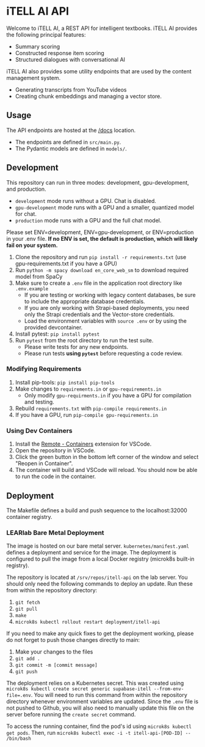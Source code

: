 # iTELL AI API

Welcome to iTELL AI, a REST API for intelligent textbooks. iTELL AI provides the following principal features:

- Summary scoring
- Constructed response item scoring
- Structured dialogues with conversational AI

iTELL AI also provides some utility endpoints that are used by the content management system. 
 - Generating transcripts from YouTube videos
 - Creating chunk embeddings and managing a vector store.

## Usage

The API endpoints are hosted at the [/docs](https://itell-api.learlab.vanderbilt.edu/docs) location.
 - The endpoints are defined in `src/main.py`.
 - The Pydantic models are defined in `models/`.

## Development

This repository can run in three modes: development, gpu-development, and production.

 - `development` mode runs without a GPU. Chat is disabled.
 - `gpu-development` mode runs with a GPU and a smaller, quantized model for chat.
 - `production` mode runs with a GPU and the full chat model.

Please set ENV=development, ENV=gpu-development, or ENV=production in your .env file.
 **If no ENV is set, the default is production, which will likely fail on your system.**

1. Clone the repository and run `pip install -r requirements.txt` (use gpu-requirements.txt if you have a GPU)
2. Run `python -m spacy download en_core_web_sm` to download required model from SpaCy
3. Make sure to create a `.env` file in the application root directory like `.env.example`
   - If you are testing or working with legacy content databases, be sure to include the appropriate database credentials.
   - If you are only working with Strapi-based deployments, you need only the Strapi credentials and the Vector-store credentials.
   - Load the environment variables with `source .env` or by using the provided devcontainer.
4. Install pytest: `pip install pytest`
5. Run `pytest` from the root directory to run the test suite.
   - Please write tests for any new endpoints.
   - Please run tests **using `pytest`** before requesting a code review.

### Modifying Requirements

1. Install pip-tools: `pip install pip-tools`
2. Make changes to `requirements.in` or `gpu-requirements.in`
   - Only modify `gpu-requirments.in` if you have a GPU for compilation and testing.
3. Rebuild `requirements.txt` with `pip-compile requirements.in`
4. If you have a GPU, run `pip-compile gpu-requirements.in`

### Using Dev Containers

1. Install the [Remote - Containers](https://marketplace.visualstudio.com/items?itemName=ms-vscode-remote.remote-containers) extension for VSCode.
2. Open the repository in VSCode.
3. Click the green button in the bottom left corner of the window and select "Reopen in Container".
4. The container will build and VSCode will reload. You should now be able to run the code in the container.

## Deployment

The Makefile defines a build and push sequence to the localhost:32000 container registry.

### LEARlab Bare Metal Deployment

The image is hosted on our bare metal server. `kubernetes/manifest.yaml` defines a deployment and service for the image. The deployment is configured to pull the image from a local Docker registry (microk8s built-in registry).

The repository is located at `/srv/repos/itell-api` on the lab server. You should only need the following commands to deploy an update. Run these from within the repository directory:

1. `git fetch`  
2. `git pull`  
3. `make`  
4. `microk8s kubectl rollout restart deployment/itell-api`  

If you need to make any quick fixes to get the deployment working, please do not forget to push those changes directly to main:  
1. Make your changes to the files
2. `git add .`
3. `git commit -m [commit message]`
4. `git push`

The deployment relies on a Kubernetes secret. This was created using `microk8s kubectl create secret generic supabase-itell --from-env-file=.env`. You will need to run this command from within the repository directory whenever environment variables are updated. Since the `.env` file is not pushed to Github, you will also need to manually update this file on the server before running the `create secret` command.

To access the running container, find the pod's id using `microk8s kubectl get pods`. Then, run `microk8s kubectl exec -i -t itell-api-[POD-ID] -- /bin/bash`
